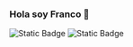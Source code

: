 ### Hola soy Franco 👋


![Static Badge](https://img.shields.io/badge/Java-grey?style=for-the-badge&logo=openjdk&logoColor=white&labelColor=black&color=orange)
![Static Badge](https://img.shields.io/badge/Html-white?style=for-the-badge&logo=html5&logoColor=white&labelColor=black&color=orange)




<!--
**eelColo/eelColo** is a ✨ _special_ ✨ repository because its `README.md` (this file) appears on your GitHub profile.

Here are some ideas to get you started:

- 🔭 I’m currently working on ...
- 🌱 I’m currently learning ...
- 👯 I’m looking to collaborate on ...
- 🤔 I’m looking for help with ...
- 💬 Ask me about ...
- 📫 How to reach me: ...
- 😄 Pronouns: ...
- ⚡ Fun fact: ...
-->
